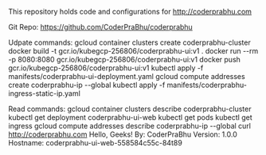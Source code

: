 This repository holds code and configurations for http://coderprabhu.com

Git Repo: https://github.com/CoderPraBhu/coderprabhu

Udpate commands:
gcloud container clusters create coderprabhu-cluster
docker build -t gcr.io/kubegcp-256806/coderprabhu-ui:v1 .
docker run --rm -p 8080:8080 gcr.io/kubegcp-256806/coderprabhu-ui:v1
docker push gcr.io/kubegcp-256806/coderprabhu-ui:v1
kubectl apply -f manifests/coderprabhu-ui-deployment.yaml
gcloud compute addresses create coderprabhu-ip --global
kubectl apply -f manifests/coderprabhu-ingress-static-ip.yaml

Read commands: 
gcloud container clusters describe coderprabhu-cluster 
kubectl get deployment coderprabhu-ui-web
kubectl get pods
kubectl get ingress
gcloud compute addresses describe coderprabhu-ip --global
curl http://coderprabhu.com
	Hello, Geeks!
	By: CoderPraBhu
	Version: 1.0.0
	Hostname: coderprabhu-ui-web-558584c55c-84t89 